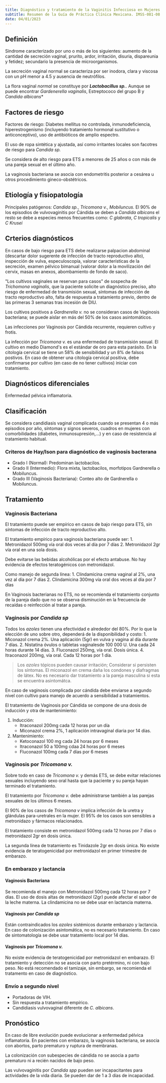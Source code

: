 ```yaml
---
title: Diagnóstico y tratamiento de la Vaginitis Infecciosa en Mujeres en Edad reproductiva en primer nivel de atención.
subtitle: Resumen de la Guía de Práctica Clínica Mexicana. IMSS-081-08.
date: 04/01/2023
---
```


## Definición

Síndrome caracterizado por uno o más de los siguientes: aumento de la cantidad de secreción vaginal, prurito, ardor, irritación, disuria, dispareunia y fetidez; secundario la presencia de microorganismos.

La secreción vaginal normal se caracteriza por ser inodora, clara y viscosa con un pH menor a 4.5 y ausencia de neutrófilos.

La flora vaginal *normal* se constituye por ***Lactobacillus sp.***. Aunque se puede encontrar *Gardenerella vaginalis*, Estreptococo del grupo B y *Candida albicans**

## Factores de riesgo

Factores de riesgo: Diabetes mellitus no controlada, inmunodeficiencia, hiperestrogenismo (incluyendo tratamiento hormonal sustitutivo o anticonceptivo), uso de antibióticos de amplio espectro.

El uso de ropa sintética y ajustada, así como irritantes locales son facotres de riesgo para *Candida sp.*

Se considera de alto riesgo para ETS a menores de 25 años o con más de una pareja sexual en el último año.

La vaginosis bacteriana se asocia con endometritis posterior a cesárea u otros procedimiento gineco-obstétricos.

## Etiología y fisiopatología

Principales patógenos: *Candida sp.*, *Tricomona v.*, *Mobiluncus*. El 90% de los episodios de vulvovaginitis por Cándida se deben a *Candida albicans* el resto se debe a especies menos frecuentes como: *C glabrata*, *C tropicalis* y *C Krusei*

## Crterios diagnósticos

En casos de bajo riesgo para ETS debe realizarse palpacion abdominal (descartar dolor sugerente de infección de tracto reproductivo alto), inspección de vulva, especuloscopía, valorar características de la secreción, examen pélvico bimanual (valorar dolor a la movilización del cervix, masas en anexos, abombamiento de fondo de saco).

"Los cultivos vaginales se reservan para casos" de sospecha de *Trichomona vaginalis*, que la paciente solicite un diagnóstico preciso, alto riesgo de enfermedad de transmisión sexual, síntomas de infección de tracto reproductivo alto, falta de respuesta a tratamiento previo, dentro de las primeras 3 semanas tras incesión de DIU.

Los cultivos positivos a *Gardnerella v.* no se consideran casos de Vaginosis bacteriana; se puede aislar en más del 50% de los casos asintomáticos.

Las infecciones por Vaginosis por Cándida recurrente, requieren cultivo y frotis.

La infección por *Tricomona v.* es una enfermedad de transmisión sexual. El cultivo en medio Diamond's es el estándar de oro para esta parásito. En la citología cervical se tiene un 58% de sensibilidad y un 8% de falsos postivos. En caso de obtener una citología cervical positiva, debe confirmarse por cultivo (en caso de no tener cultivos) iniciar con tratamiento.

## Diagnósticos diferenciales

Enfermedad pélvica inflamatoria.

## Clasificación

Se considera candidiasis vaginal complicada cuando se presentan 4 o más episodios por año, síntomas y signos severos, cuadros en mujeres con comorbilidades (diabetes, inmunosupresión,...) y en caso de resistencia al tratamiento habitual.

### Criteros de Hay/Ison para diagnóstico de vaginosis bacterana

- Grado I (Normal): Predominan lactobacilos.
- Grado II (Intermedio): Flora mixta, lactobacilos, morfotipos Gardnerella o Mobiluncus.
- Grado III (Vaginosis Bacteriana): Conteo alto de Gardnerella o Mobiluncus.

## Tratamiento

### Vaginosis Bacteriana

El tratamiento puede ser empírico en casos de bajo riesgo para ETS, sin síntomas de infección de tracto reproductivo alto.

El tratamiento empírico para vaginosis bacteriana puede ser:
    1. Metronidazol 500mg vía oral dos veces al día por 7 días
    2. Metronidazol 2gr vía oral en una sola dosis.

Debe evitarse las bebidas alcohólicas por el efecto antabuse. No hay evidencia de efectos teratogénicos con metronidazol.

Como manejo de segunda línea:
    1. Clindamicina crema vaginal al 2%, una vez al día por 7 días
    2. Clindamicina 300mg vía oral dos veces al día por 7 días

En Vaginosis bacterianas no ETS, no se recomienda el tratamiento conjunto de la pareja dado que no se observa disminución en la frecuencia de recaídas o reinfección al tratar a pareja.

### Vaginosis por *Candida sp*

Todos los *azoles* tienen una efectividad e alrededor del 80%. Por lo que la elección de uno sobre otro, dependerá de la disponibilidad y costo:
    1. Miconazol crema 2%. Una aplicación (5gr) en vulva y vagina al día durante 7 días.
    2. Nistatina óvulos o tabletas vaginalesde 100 000 U. Una cada 24 horas durante 14 días.
    3. Fluconazol 250mg, vía oral. Dosis única.
    4. Itraconazol 200mg, vía oral. Cada 12 horas por 1 día.

> Los *azoles* tópicos pueden causar irritación; Considerar si persisten los síntomas. El miconazol en crema daña los condones y diafragmas de látex.
> No es necesario dar tratamiento a la pareja masculina si esta se encuentra asintomátca.

En caso de vaginosis complicada por cándida debe enviarse a segundo nivel con cultivo para manejo de acuerdo a sensibilidad a tratamientos.

El tratamiento de Vaginosis por Cándida se compone de una dosis de inducción y otra de mantenimiento:

1. Inducción:
    - Itraconazol 200mg cada 12 horas por un día
    - Miconazol crema 2%, 1 aplicación intravaginal diaria por 14 días.
2. Mantenimiento:
    - Ketoconazol 100 mg cada 24 horas por 6 meses
    - Itraconazol 50 a 100mg cdaa 24 horas por 6 meses
    - Fluconazol 100mg cada 7 días por 6 meses

### Vaginosis por *Tricomona v.*

Sobre todo en caso de *Tricomona v.* y demás ETS, se debe evitar relaciones sexuales incluyendo sexo oral hasta que la paciente y su pareja hayan terminado el tratamiento.

El tratamiento por *Tricomona v.* debe administrarse también a las parejas sexuales de los últimos 6 meses.

El 90% de los casos de *Tricomona v* implica infección de la uretra y glándulas para-uretrales en la mujer. El 95% de los casos son sensibles a metronidazo y fármacos relacionados.

El tratamiento consiste en metronidazol 500mg cada 12 horas por 7 días o metronidazol 2gr en dosis única.

La segunda línea de tratamiento es Tinidazole 2gr en dosis única. No existe evidencia de teratogenicidad por metronidazol en primer trimestre de embarazo.

### En embarazo y lactancia

#### Vaginosis Bacteriana

Se recomienda el manejo con Metronidazol 500mg cada 12 horas por 7 días. El uso de dosis altas de metronidazol (2gr) puede afectar el sabor de la leche materna. La clindamicina no se debe usar en lactancia materna.

#### Vaginosis por *Candida sp*

Están contraindicados los *azoles* sistémicos durante embarazo y lactancia. En caso de colonización asintomática, no es necesario tratamiento. En caso de sintomatología se debe usar tratamiento local por 14 días.

#### Vaginosis por *Tricomona v.*

No existe evidencia de teratogenicidad por metronidazol en embarazo. El tratamiento y detección no se asocia con parto pretérmino, ni con bajo peso. No está recomendado el tamizaje, sin embargo, se recomienda el tratamento en caso de diagnóstico.

### Envío a segundo nivel

- Portadoras de VIH.
- Sin respuesta a tratamiento empírico.
- Candidiasis vulvovaginal diferente de *C. albicans*.

## Pronóstico

En caso de libre evolución puede evolucionar a enfermedad pélvica inflamatoria. En pacientes con embarazo, la vaginosis bacteriana, se asocia con abortos, parto prematuro y ruptura de membranas.

La colonización con subespecies de cándida no se asocia a parto prematuro ni a recién nacidos de bajo peso.

Las vulvovaginitis por *Candida spp* pueden ser incapacitantes para actividades de la vida diaria. Se pueden dar de 1 a 3 días de incapacidad.
